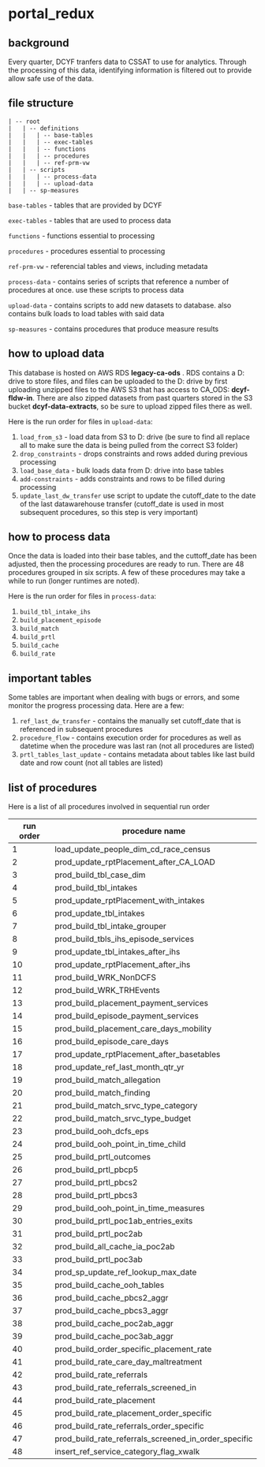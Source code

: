 # portal_redux

## background

Every quarter, DCYF tranfers data to CSSAT to use for analytics. Through the processing of this data, identifying information is filtered out to provide allow safe use of the data.

## file structure

```
| -- root
|	| -- definitions
|	|	| -- base-tables
|	|	| -- exec-tables
|	|	| -- functions
|	|	| -- procedures
|	|	| -- ref-prm-vw
|	| -- scripts
|	|	| -- process-data
|	|	| -- upload-data
|	| -- sp-measures
```

`base-tables` - tables that are provided by DCYF

`exec-tables` - tables that are used to process data

`functions` - functions essential to processing

`procedures` - procedures essential to processing

`ref-prm-vw` - referencial tables and views, including metadata

`process-data` - contains series of scripts that reference a number of procedures at once. use these scripts to process data

`upload-data` - contains scripts to add new datasets to database. also contains bulk loads to load tables with said data

`sp-measures` - contains procedures that produce measure results

## how to upload data

This database is hosted on AWS RDS **legacy-ca-ods** . RDS contains a D: drive to store files, and files can be uploaded to the D: drive by first uploading unzipped files to the AWS S3 that has access to CA_ODS: **dcyf-fldw-in**. There are also zipped datasets from past quarters stored in the S3 bucket **dcyf-data-extracts**, so be sure to upload zipped files there as well.

Here is the run order for files in `upload-data`:

1. `load_from_s3` - load data from S3 to D: drive (be sure to find all replace all to make sure the data is being pulled from the correct S3 folder)
1. `drop_constraints` - drops constraints and rows added during previous processing
1. `load_base_data` - bulk loads data from D: drive into base tables
1. `add-constraints` - adds constraints and rows to be filled during processing
1. `update_last_dw_transfer` use script to update the cutoff_date to the date of the last datawarehouse transfer (cutoff_date is used in most subsequent procedures, so this step is very important)

## how to process data

Once the data is loaded into their base tables, and the cuttoff_date has been adjusted, then the processing procedures are ready to run. There are 48 procedures grouped in six scripts. A few of these procedures may take a while to run (longer runtimes are noted).

Here is the run order for files in `process-data`:

1. `build_tbl_intake_ihs`
1. `build_placement_episode`
1. `build_match`
1. `build_prtl`
1. `build_cache`
1. `build_rate`

## important tables

Some tables are important when dealing with bugs or errors, and some monitor the progress processing data. Here are a few:

1. `ref_last_dw_transfer` - contains the manually set cutoff_date that is referenced in subsequent procedures
1. `procedure_flow` - contains execution order for procedures as well as datetime when the procedure was last ran (not all procedures are listed)
1. `prtl_tables_last_update` - contains metadata about tables like last build date
and row count (not all tables are listed)

## list of procedures

Here is a list of all procedures involved in sequential run order

| run order | procedure name |
| --------- | -------------- |
| 1 | load_update_people_dim_cd_race_census |
| 2 | prod_update_rptPlacement_after_CA_LOAD |
| 3 | prod_build_tbl_case_dim |
| 4 | prod_build_tbl_intakes |
| 5 | prod_update_rptPlacement_with_intakes |
| 6 | prod_update_tbl_intakes |
| 7 | prod_build_tbl_intake_grouper |
| 8 | prod_build_tbls_ihs_episode_services |
| 9 | prod_update_tbl_intakes_after_ihs |
| 10 | prod_update_rptPlacement_after_ihs |
| 11 | prod_build_WRK_NonDCFS |
| 12 | prod_build_WRK_TRHEvents |
| 13 | prod_build_placement_payment_services |
| 14 | prod_build_episode_payment_services |
| 15 | prod_build_placement_care_days_mobility |
| 16 | prod_build_episode_care_days |
| 17 | prod_update_rptPlacement_after_basetables |
| 18 | prod_update_ref_last_month_qtr_yr |
| 19 | prod_build_match_allegation |
| 20 | prod_build_match_finding |
| 21 | prod_build_match_srvc_type_category |
| 22 | prod_build_match_srvc_type_budget |
| 23 | prod_build_ooh_dcfs_eps |
| 24 | prod_build_ooh_point_in_time_child |
| 25 | prod_build_prtl_outcomes |
| 26 | prod_build_prtl_pbcp5 |
| 27 | prod_build_prtl_pbcs2 |
| 28 | prod_build_prtl_pbcs3 |
| 29 | prod_build_ooh_point_in_time_measures |
| 30 | prod_build_prtl_poc1ab_entries_exits |
| 31 | prod_build_prtl_poc2ab |
| 32 | prod_build_all_cache_ia_poc2ab |
| 33 | prod_build_prtl_poc3ab |
| 34 | prod_sp_update_ref_lookup_max_date |
| 35 | prod_build_cache_ooh_tables |
| 36 | prod_build_cache_pbcs2_aggr |
| 37 | prod_build_cache_pbcs3_aggr |
| 38 | prod_build_cache_poc2ab_aggr |
| 39 | prod_build_cache_poc3ab_aggr |
| 40 | prod_build_order_specific_placement_rate |
| 41 | prod_build_rate_care_day_maltreatment |
| 42 | prod_build_rate_referrals |
| 43 | prod_build_rate_referrals_screened_in |
| 44 | prod_build_rate_placement |
| 45 | prod_build_rate_placement_order_specific |
| 46 | prod_build_rate_referrals_order_specific |
| 47 | prod_build_rate_referrals_screened_in_order_specific |
| 48 | insert_ref_service_category_flag_xwalk |
